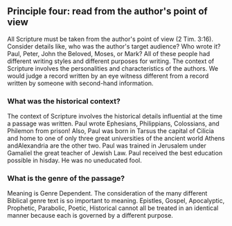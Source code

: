## Principle four: read from the author's point of view

All Scripture must be taken from the author's point of view (2 Tim. 3:16). Consider details like, who was the author's target audience? Who wrote it? Paul, Peter, John the Beloved, Moses, or Mark? All of these people had different writing styles and different purposes for writing. The context of Scripture involves the personalities and characteristics of the authors. We would judge a record written by an eye witness different from a record written by someone with second-hand information.

### What was the historical context?

The context of Scripture involves the historical details influential at the time a passage was written. Paul wrote Ephesians, Philippians, Colossians, and Philemon from prison! Also, Paul was born in Tarsus the capital of Cilicia and home to one of only three great universities of the ancient world Athens andAlexandria are the other two. Paul was trained in Jerusalem under Gamaliel the great teacher of Jewish Law. Paul received the best education possible in hisday. He was no uneducated fool.

### What is the genre of the passage?


Meaning is Genre Dependent. The consideration of the many different Biblical genre text is so important to meaning. Epistles, Gospel, Apocalyptic, Prophetic, Parabolic, Poetic, Historical cannot all be treated in an identical manner because each is governed by a different purpose.

